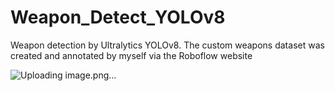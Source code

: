 # Weapon_Detect_YOLOv8
Weapon detection by Ultralytics YOLOv8. The custom weapons dataset was created and annotated by myself via the Roboflow website

![Uploading image.png…]()

